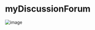 # myDiscussionForum


![image](https://github.com/yatharth711/myDiscussionForum/assets/67724181/6bad73d2-5f4d-4c3c-bb06-5ae05f9f3d10)
